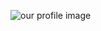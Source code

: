 ![our profile image](https://avatars.githubusercontent.com/u/32476505?s=400&u=a0f45881eaf1fda91d18b4a4bdb9c01b1cc2679d&v=4)
